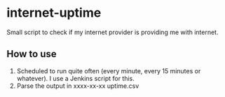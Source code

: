 internet-uptime
=======================================

Small script to check if my internet provider is providing me with internet. 

## How to use
  1. Scheduled to run quite often (every minute, every 15 minutes or whatever). I use a Jenkins script for this.
  2. Parse the output in xxxx-xx-xx uptime.csv



